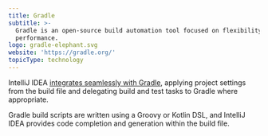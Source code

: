 ```yaml
---
title: Gradle
subtitle: >-
  Gradle is an open-source build automation tool focused on flexibility and
  performance.
logo: gradle-elephant.svg
website: 'https://gradle.org/'
topicType: technology
---
```


IntelliJ IDEA [integrates seamlessly with Gradle](https://www.jetbrains.com/help/idea/gradle.html), applying project settings from the build file and delegating build and test tasks to Gradle where appropriate.

Gradle build scripts are written using a Groovy or Kotlin DSL, and IntelliJ IDEA provides code completion and generation within the build file.

